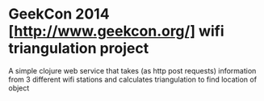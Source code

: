 # GeekCon 2014 [http://www.geekcon.org/] wifi triangulation project

A simple clojure web service that takes (as http post requests) information from 3 different wifi stations and calculates triangulation to find location of object